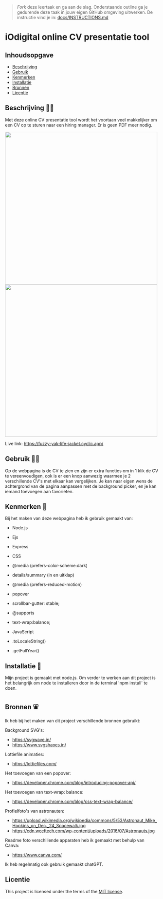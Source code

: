 > _Fork_ deze leertaak en ga aan de slag. Onderstaande outline ga je gedurende deze taak in jouw eigen GitHub omgeving uitwerken. De instructie vind je in: [docs/INSTRUCTIONS.md](docs/INSTRUCTIONS.md)

# iOdigital online CV presentatie tool
<!-- Geef je project een titel en schrijf in één zin wat het is -->

## Inhoudsopgave

  * [Beschrijving](#beschrijving)
  * [Gebruik](#gebruik)
  * [Kenmerken](#kenmerken)
  * [Installatie](#installatie)
  * [Bronnen](#bronnen)
  * [Licentie](#licentie)

## Beschrijving 👨‍🚀
<!-- Bij Beschrijving staat kort beschreven wat voor project het is en wat je hebt gemaakt -->

Met deze online CV presentatie tool wordt het voortaan veel makkelijker om een CV op te sturen naar een hiring manager. Er is geen PDF meer nodig.

<!-- Voeg een mooie poster visual toe 📸 -->
<img src="https://github.com/r20222/proof-of-concept-iOdigital/assets/101579892/6dd8b4d3-3834-4a4a-af81-cfb0f78086b2" width="500px">
<img src="https://github.com/r20222/proof-of-concept-iOdigital/assets/101579892/8955436e-c73e-496c-ac04-310f9aa34bb7" width="500px">


<!-- Voeg een link toe naar Github Pages 🌐-->
Live link: https://fuzzy-yak-life-jacket.cyclic.app/

## Gebruik 👩‍💻
<!-- Bij Gebruik staat de user story, hoe het werkt en wat je er mee kan. -->
Op de webpagina is de CV te zien en zijn er extra functies om in 1 klik de CV te vereenvoudigen, ook is er een knop aanwezig waarmee je 2 verschillende CV's met elkaar kan vergelijken. Je kan naar eigen wens de achtergrond van de pagina aanpassen met de background picker, en je kan iemand toevoegen aan favorieten.

## Kenmerken 📝
<!-- Bij Kenmerken staat welke technieken zijn gebruikt en hoe. Wat is de HTML structuur? Wat zijn de belangrijkste dingen in CSS? Wat is er met JS gedaan en hoe? Misschien heb je iets met NodeJS gedaan, of heb je een framwork of library gebruikt? -->

Bij het maken van deze webpagina heb ik gebruik gemaakt van:

* Node.js
* Ejs
* Express
  
* CSS
* @media (prefers-color-scheme:dark)
* details/summary (in en uitklap)
* @media (prefers-reduced-motion)
* popover
* scrollbar-gutter: stable;
* @supports
* text-wrap:balance;
  
* JavaScript
* .toLocaleString()
* .getFullYear()


## Installatie 🌠
<!-- Bij Instalatie staat hoe een andere developer aan jouw repo kan werken -->
Mijn project is gemaakt met node.js. Om verder te werken aan dit project is het belangrijk om node te installeren door in de terminal 'npm install' te doen.

## Bronnen ⛲️

Ik heb bij het maken van dit project verschillende bronnen gebruikt:

Background SVG's: 
* https://svgwave.in/
* https://www.svgshapes.in/

Lottiefile animaties:
* https://lottiefiles.com/

Het toevoegen van een popover:
* https://developer.chrome.com/blog/introducing-popover-api/

Het toevoegen van text-wrap: balance:
* https://developer.chrome.com/blog/css-text-wrap-balance/

Profielfoto's van astronauten:
* https://upload.wikimedia.org/wikipedia/commons/5/53/Astronaut_Mike_Hopkins_on_Dec._24_Spacewalk.jpg
* https://cdn.wccftech.com/wp-content/uploads/2016/07/Astronauts.jpg

Readme foto verschillende apparaten heb ik gemaakt met behulp van Canva:
* https://www.canva.com/

Ik heb regelmatig ook gebruik gemaakt chatGPT.

## Licentie

This project is licensed under the terms of the [MIT license](./LICENSE).
